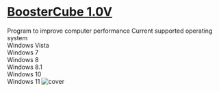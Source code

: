 # <a href="https://github.com/Arrow-DV/BoosterCube/releases/tag/1.0v">BoosterCube 1.0V</a>
Program to improve computer performance
Current supported operating system
<br>
Windows Vista
<br>
Windows 7
<br>
Windows 8
<br>
Windows 8.1 
<br>
Windows 10
<br>
Windows 11
![cover](https://github.com/user-attachments/assets/26f29d22-76c8-4d0c-8a43-1d7b034f5213)

